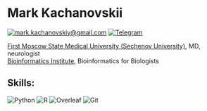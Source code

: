 # Mark Kachanovskii

[![mark.kachanovskiy\@gmail.com](https://img.shields.io/badge/mark.kachanovskiy@gmail.com--brightgreen?style=social&logo=gmail)](mailto:mark.kachanovskiy@gmail.com)
[![Telegram](https://img.shields.io/badge/Telegram--brightgreen?style=social&logo=Telegram)](https://t.me/avescaevola)

[First Moscow State Medical University (Sechenov University)](https://www.sechenov.ru/eng/),
MD, neurologist </br>
[Bioinformatics Institute](https://bioinf.me/en), Bioinformatics for Biologists

## Skills:

![Python](https://img.shields.io/badge/python-3670A0?style=for-the-badge&logo=python&logoColor=ffdd54)
![R](https://img.shields.io/badge/r-%23276DC3.svg?style=for-the-badge&logo=r&logoColor=white)
![Overleaf](https://img.shields.io/badge/Overleaf-47A141?style=for-the-badge&amp;logo=Overleaf&amp;logoColor=white)
![Git](https://img.shields.io/badge/git-%23F05033.svg?style=for-the-badge&logo=git&logoColor=white)
